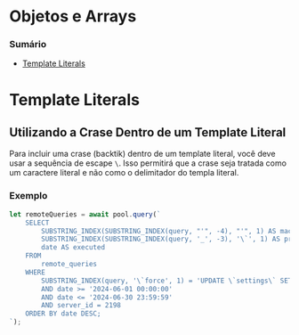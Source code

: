 # Objetos e Arrays

### Sumário

- [Template Literals](#template-literals)

# <a id="template-literals">Template Literals</a>

## <a id="utilizando-crase-dentro-template-literal">Utilizando a Crase Dentro de um Template Literal</a>

Para incluir uma crase (backtik) dentro de um template literal, você deve usar a sequência de escape `\`. Isso permitirá que a crase seja tratada como um caractere literal e não como o delimitador do templa literal.

### Exemplo

```JavaScript
let remoteQueries = await pool.query(`
    SELECT
        SUBSTRING_INDEX(SUBSTRING_INDEX(query, "'", -4), "'", 1) AS machine_id,
        SUBSTRING_INDEX(SUBSTRING_INDEX(query, '_', -3), '\`', 1) AS prize_name,
        date AS executed
    FROM
        remote_queries
    WHERE
        SUBSTRING_INDEX(query, '\`force', 1) = 'UPDATE \`settings\` SET'
        AND date >= '2024-06-01 00:00:00'
        AND date <= '2024-06-30 23:59:59'
        AND server_id = 2198
    ORDER BY date DESC;
`);
```